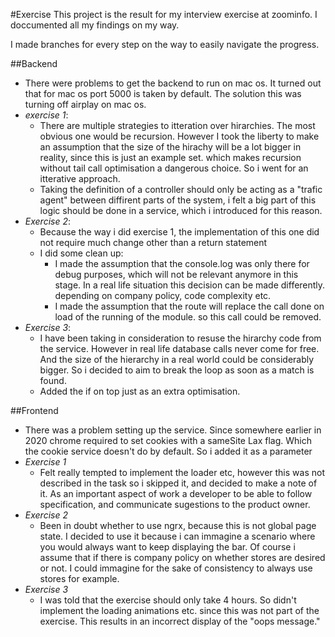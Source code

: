 #Exercise
This project is the result for my interview exercise at zoominfo. I doccumented all my findings on my way.

I made branches for every step on the way to easily navigate the progress.

##Backend
* There were problems to get the backend to run on mac os. It turned out that for mac os port 5000 is taken by default. The solution this was turning off airplay on mac os. 
* *exercise 1*:
  * There are multiple strategies to itteration over hirarchies. The most obvious one would be recursion. However I took the liberty to make an assumption that the size of the hirachy will be a lot bigger in reality, since this is just an example set. which makes recursion without tail call optimisation a dangerous choice. So i went for an itterative approach.
  * Taking the definition of a controller should only be acting as a "trafic agent" between diffirent parts of the system, i felt a big part of this logic should be done in a service, which i introduced for this reason.
* *Exercise 2*:
  * Because the way i did exercise 1, the implementation of this one did not require much change other than a return statement
  * I did some clean up: 
    * I made the assumption that the console.log was only there for debug purposes, which will not be relevant anymore in this stage. In a real life situation this decision can be made differently. depending on company policy, code complexity etc. 
    * I made the assumption that the route will replace the call done on load of the running of the module. so this call could be removed.
* *Exercise 3*:
  * I have been taking in consideration to resuse the hirarchy code from the service. However in real life database calls never come for free. And the size of the hierarchy in a real world could be considerably bigger. So i decided to aim to break the loop as soon as a match is found.
  * Added the if on top just as an extra optimisation.
  
##Frontend
* There was a problem setting up the service. Since somewhere earlier in 2020 chrome required to set cookies with a sameSite Lax flag. Which the cookie service doesn't do by default.  So i added it as a parameter
* *Exercise 1*
  * Felt really tempted to implement the loader etc, however this was not described in the task so i skipped it, and decided to make a note of it. As an important aspect of work a developer to be able to follow specification, and communicate sugestions to the product owner.
* *Exercise 2*
  * Been in doubt whether to use ngrx, because  this is not global page state. I decided to use it because i can immagine a scenario where you would always want to keep displaying the bar. Of course i assume that if there is company policy on whether stores are desired or not. I could immagine for the sake of consistency to always use stores for example. 
* *Exercise 3*
  * I was told that the exercise should only take 4 hours. So didn't implement the loading animations etc. since this was not part of the exercise. This results in an incorrect display of the "oops message."